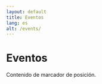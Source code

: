 ```yaml
---
layout: default
title: Eventos
lang: es
alt: /events/
---
```


# Eventos

Contenido de marcador de posición.

